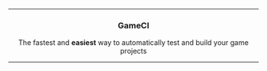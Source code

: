 <div align='center'>
<!-- insert banner here -->
</div>

---

<div align='center'>
   <h3>GameCI</h3>
   <p>
     The fastest and <strong>easiest</strong> way to automatically test and build your game projects
   </p>
</div>

---
